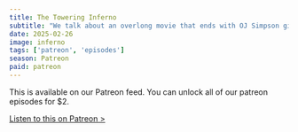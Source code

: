 ```yaml
---
title: The Towering Inferno
subtitle: "We talk about an overlong movie that ends with OJ Simpson giving Fred Astaire a cat. The Midnight Boys are more efficient at podcasting than the people in this movie are at fighting fires."
date: 2025-02-26
image: inferno
tags: ['patreon', 'episodes']
season: Patreon
paid: patreon
---
```

<div class="callout patreon">
This is available on our Patreon feed. You can unlock all of our patreon episodes for $2.

<a class="button" href="https://www.patreon.com/posts/paid-podcast-123178585">Listen to this on Patreon &gt;</a>
</div>